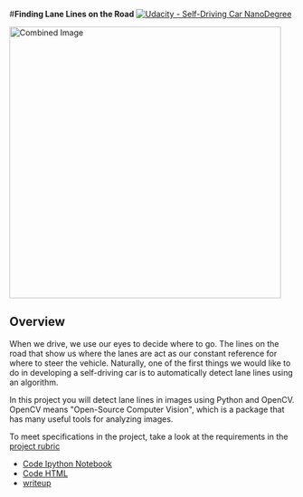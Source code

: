 #**Finding Lane Lines on the Road**
[![Udacity - Self-Driving Car NanoDegree](https://s3.amazonaws.com/udacity-sdc/github/shield-carnd.svg)](http://www.udacity.com/drive)

<img src="examples/laneLines_thirdPass.jpg" width="480" alt="Combined Image" />

Overview
---

When we drive, we use our eyes to decide where to go.  The lines on the road that show us where the lanes are act as our constant reference for where to steer the vehicle.  Naturally, one of the first things we would like to do in developing a self-driving car is to automatically detect lane lines using an algorithm.

In this project you will detect lane lines in images using Python and OpenCV.  OpenCV means "Open-Source Computer Vision", which is a package that has many useful tools for analyzing images.  

To meet specifications in the project, take a look at the requirements in the [project rubric](https://review.udacity.com/#!/rubrics/322/view)

* [Code Ipython Notebook](https://github.com/igorbb/CarND-LaneLines-P1/blob/master/P1.ipynb)
* [Code HTML](https://github.com/igorbb/CarND-LaneLines-P1/blob/master/P1.html)
* [writeup]((https://github.com/igorbb/CarND-LaneLines-P1/blob/master/writeup.md))
